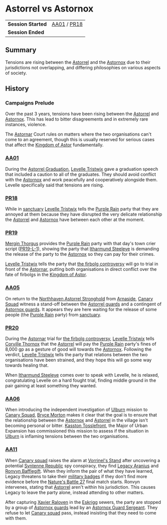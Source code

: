 # Astorrel vs Astornox

|||
| --- | --- |
| **Session Started** | [AA01](../sessions/completed/AA01.md) / [PR18](../sessions/completed/PR18.md) | storyline.2
| **Session Ended** | |

## Summary

Tensions are rising between the [Astorrel](../organisations/astorrel/astorrel.md) and the [Astornox](../organisations/astornox/astornox.md) due to their jurisdictions not overlapping, and differing philosophies on various aspects of society.

## History

### Campaigns Prelude

Over the past 3 years, tensions have been rising between the [Astorrel](../organisations/astorrel/astorrel.md) and [Astornox](../organisations/astornox/astornox.md). This has lead to bitter disagreements and in extremely rare instances, violence.

The [Astornar](../organisations/astornar.md) Court rules on matters where the two organisations can't come to an agreement, though this is usually reserved for serious cases that affect the [Kingdom of Astor](../civilisations/kingdom-of-astor/kingdom-of-astor.md) fundamentally.

### [AA01](../sessions/completed/AA01.md)

During the [Astorrel Graduation](ended/astorrel-graduation.md), [Levelle Tristwix](../characters/levelle-tristwix.md) gave a graduation speech that included a caution to all of the graduates. They should avoid conflict with the [Astornox](../organisations/astornox/astornox.md) and work peacefully and cooperatively alongside them. Levelle specifically said that tensions are rising.

### [PR18](../sessions/completed/PR18.md)

While in [sanctuary](../organisations/astorrel/sanctuary.md) [Levelle Tristwix](../characters/levelle-tristwix.md) tells the [Purple Rain](../campaigns/C1-purple-rain.md) party that they are annoyed at them because they have disrupted the very delicate relationship the [Astorrel](../organisations/astorrel/astorrel.md) and [Astornox](../organisations/astornox/astornox.md) have between each other at the moment.

### [PR19](../sessions/completed/PR19.md)

[Mergin Thorgus](../characters/mergin-thorgus.md) provides the [Purple Rain](../campaigns/C1-purple-rain.md) party with that day's town crier script ([PR19-L-1](../papers/letters/PR19-L-1.md)), showing the party that [Itharmund Steeleye](../characters/itharmund-steeleye.md) is demanding the release of the party to the [Astornox](../organisations/astornox/astornox.md) so they can pay for their crimes.

[Levelle Tristwix](../characters/levelle-tristwix.md) tells the party that [the firbolg controversy](ended/the-firbolg-controversy.md) will go to trial in front of the [Astornar](../organisations/astornar.md), putting both organisations in direct conflict over the fate of firbolgs in the [Kingdom of Astor](../civilisations/kingdom-of-astor/kingdom-of-astor.md).

### [AA05](../sessions/completed/AA05.md)

On return to the [Northhaven Astorrel Stronghold](../places/strongholds/northhaven-astorrel-stronghold.md) from [Arnaside](../places/villages/arnaside.md), [Canary Squad](../organisations/astorrel/squads/canary-squad.md) witness a stand-off between the [Astorrel guards](../organisations/astorrel/ranks/astorrel-guard.md) and a contingent of [Astornox guards](../organisations/astornox/ranks/astornox-guard.md). It appears they are here waiting for the release of some people (the [Purple Rain](../campaigns/C1-purple-rain.md) party) from [sanctuary](../organisations/astorrel/sanctuary.md).

### [PR20](../sessions/completed/PR20.md)

During the [Astornar](../organisations/astornar.md) trial for [the firbolg controversy](ended/the-firbolg-controversy.md), [Levelle Tristwix](../characters/levelle-tristwix.md) tells [Corville Thornox](../characters/corville-thornox.md) that the [Astorrel](../organisations/astorrel/astorrel.md) will pay the [Purple Rain](../campaigns/C1-purple-rain.md) party's fines of 8,000 gp as a gesture of good will towards the [Astornox](../organisations/astornox/astornox.md). Following the verdict, [Levelle Tristwix](../characters/levelle-tristwix.md) tells the party that relations between the two organisations have been strained, and they hope this will go some way towards healing that.

When [Itharmund Steeleye](../characters/itharmund-steeleye.md) comes over to speak with Levelle, he is relaxed, congratulating Levelle on a hard fought trial, finding middle ground in the pair gaining at least something they wanted.

### [AA06](../sessions/completed/AA06.md)

When introducing the independent investigation of [Ulburn](../places/villages/ulburn.md) mission to [Canary Squad](../organisations/astorrel/squads/canary-squad.md), [Bryce Morton](../characters/bryce-morton.md) makes it clear that the goal is to ensure that the relationship between the [Astornox](../organisations/astornox/astornox.md) and [Astorrel](../organisations/astorrel/astorrel.md) in the village isn't becoming personal or bitter. [Kasston Tosslefront](../characters/kasston-tosslefront.md), the Major of Urban Expansion has commissioned this mission to assess if the situation in [Ulburn](../places/villages/ulburn.md) is inflaming tensions between the two organisations.

### [AA11](../sessions/completed/AA11.md)

When [Canary squad](../organisations/astorrel/squads/canary-squad.md) raises the alarm at [Vorrinel's Stand](../places/buildings/vorrinels-stand.md) after uncovering a potential [Syntenne Republic](../civilisations/syntenne-republic/syntenne-republic.md) spy conspiracy, they find [Legacy Aranius](../characters/legacy-aranius.md) and [Ronvyn Bafflegift](../characters/ronvyn-bafflegift.md). When they inform the pair of what they have learned, Legacy threatens to take their [military badges](../civilisations/kingdom-of-astor/military-badges.md) if they don't find more evidence before the [Nature's Battle 27](ended/natures-battle-27.md) final match starts. Ronvyn intervenes, stating that [Astorrel](../organisations/astorrel/astorrel.md) aren't within his jurisdiction. This causes Legacy to leave the party alone, instead attending to other matters.

After capturing [Xavier Raloven](../characters/xavier-raloven.md) in the [Eskrigg](../places/cities/eskrigg.md) sewers, the party are stopped by a group of [Astornox guards](../organisations/astornox/ranks/astornox-guard.md) lead by an [Astornox Guard Sergeant](../organisations/astornox/ranks/astornox-guard-sergeant.md). They refuse to let [Canary squad](../organisations/astorrel/squads/canary-squad.md) pass, instead insisting that they need to come with them.
